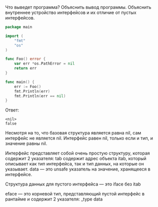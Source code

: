 Что выведет программа? Объяснить вывод программы. Объяснить внутреннее устройство интерфейсов и их отличие от пустых интерфейсов.

```go
package main

import (
	"fmt"
	"os"
)

func Foo() error {
	var err *os.PathError = nil
	return err
}

func main() {
	err := Foo()
	fmt.Println(err)
	fmt.Println(err == nil)
}
```

Ответ:
```
<nil>
false

```

Несмотря на то, что базовая структура является равна nil, сам интерфейс не является nil. Интерфейс равен nil, только если и тип, и значение равны nil.

Интерфейс представляет собой очень простую структуру, которая содержит 2 указателя:
tab содержит адрес объекта itab, который описывает как тип интерфейса, так и тип данных, на которые он указывает.
data — это unsafe указатель на значение, хранящееся в интерфейсе.

Структура данных для пустого интерфейса — это iface без itab

eface — это корневой тип, представляющий пустой интерфейс в рантайме и содержит 2 указателя:
_type
data

